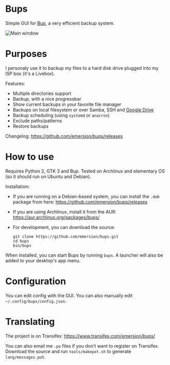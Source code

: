 Bups
====

Simple GUI for [Bup](https://github.com/bup/bup), a very efficient backup system.

![Main window](https://cloud.githubusercontent.com/assets/506932/8412281/2b916e6e-1e89-11e5-9b78-dbb6c55367de.png)

# Purposes

I personaly use it to backup my files to a hard disk drive plugged into my ISP box (it's a Livebox).

Features:
* Multiple directories support
* Backup, with a nice progressbar
* Show current backups in your favorite file manager
* Backups on local filesystem or over Samba, SSH and [Google Drive](https://github.com/astrada/google-drive-ocamlfuse)
* Backup scheduling (using `systemd` or `anacron`)
* Exclude paths/patterns
* Restore backups

Changelog: https://github.com/emersion/bups/releases

# How to use

Requires Python 2, GTK 3 and Bup. Tested on Archlinux and elementary OS (so it should run on Ubuntu and Debian).

Installation:
* If you are running on a Debian-based system, you can install the `.deb` package from here: https://github.com/emersion/bups/releases
* If you are using Archlinux, install it from the AUR: https://aur.archlinux.org/packages/bups/
* For development, you can download the source:
  
  ```shell
  git clone https://github.com/emersion/bups.git
  cd bups
  bin/bups
  ```

When installed, you can start Bups by running `bups`. A launcher will also be added to your desktop's app menu.

# Configuration

You can edit config with the GUI. You can also manually edit `~/.config/bups/config.json`.

# Translating

The project is on Transifex: https://www.transifex.com/emersion/bups/

You can also email me `.po` files if you don't want to register on Transifex. Download the source and run `tools/makepot.sh` to generate `lang/messages.pot`.
